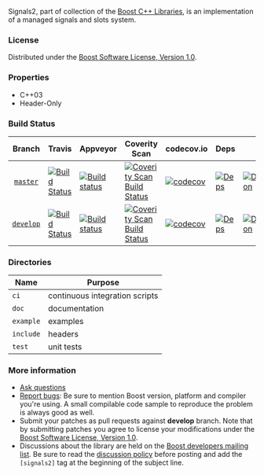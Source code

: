 Signals2, part of collection of the [Boost C++ Libraries](http://github.com/boostorg), is an implementation of a managed signals and slots system.

### License

Distributed under the [Boost Software License, Version 1.0](http://www.boost.org/LICENSE_1_0.txt).

### Properties

* C++03
* Header-Only

### Build Status

Branch          | Travis | Appveyor | Coverity Scan | codecov.io | Deps | Docs | Tests |
:-------------: | ------ | -------- | ------------- | ---------- | ---- | ---- | ----- |
[`master`](https://github.com/boostorg/signals2/tree/master) | [![Build Status](https://travis-ci.org/boostorg/signals2.svg?branch=master)](https://travis-ci.org/boostorg/signals2) | [![Build status](https://ci.appveyor.com/api/projects/status/vjbstowu1s13x4l5/branch/master?svg=true)](https://ci.appveyor.com/project/jeking3/signals2-db91c/branch/master) | [![Coverity Scan Build Status](https://scan.coverity.com/projects/15884/badge.svg)](https://scan.coverity.com/projects/boostorg-signals2) | [![codecov](https://codecov.io/gh/boostorg/signals2/branch/master/graph/badge.svg)](https://codecov.io/gh/boostorg/signals2/branch/master)| [![Deps](https://img.shields.io/badge/deps-master-brightgreen.svg)](https://pdimov.github.io/boostdep-report/master/signals2.html) | [![Documentation](https://img.shields.io/badge/docs-master-brightgreen.svg)](http://www.boost.org/doc/libs/master/doc/html/signals2.html) | [![Enter the Matrix](https://img.shields.io/badge/matrix-master-brightgreen.svg)](http://www.boost.org/development/tests/master/developer/signals2.html)
[`develop`](https://github.com/boostorg/signals2/tree/develop) | [![Build Status](https://travis-ci.org/boostorg/signals2.svg?branch=develop)](https://travis-ci.org/boostorg/signals2) | [![Build status](https://ci.appveyor.com/api/projects/status/vjbstowu1s13x4l5/branch/develop?svg=true)](https://ci.appveyor.com/project/jeking3/signals2-db91c/branch/develop) | [![Coverity Scan Build Status](https://scan.coverity.com/projects/15884/badge.svg)](https://scan.coverity.com/projects/boostorg-signals2) | [![codecov](https://codecov.io/gh/boostorg/signals2/branch/develop/graph/badge.svg)](https://codecov.io/gh/boostorg/signals2/branch/develop) | [![Deps](https://img.shields.io/badge/deps-develop-brightgreen.svg)](https://pdimov.github.io/boostdep-report/develop/signals2.html) | [![Documentation](https://img.shields.io/badge/docs-develop-brightgreen.svg)](http://www.boost.org/doc/libs/develop/doc/html/signals2.html) | [![Enter the Matrix](https://img.shields.io/badge/matrix-develop-brightgreen.svg)](http://www.boost.org/development/tests/develop/developer/signals2.html)

### Directories

| Name        | Purpose                        |
| ----------- | ------------------------------ |
| `ci`        | continuous integration scripts |
| `doc`       | documentation                  |
| `example`   | examples                       |
| `include`   | headers                        |
| `test`      | unit tests                     |

### More information

* [Ask questions](http://stackoverflow.com/questions/ask?tags=c%2B%2B,boost,boost-signals2)
* [Report bugs](https://github.com/boostorg/signals2/issues): Be sure to mention Boost version, platform and compiler you're using. A small compilable code sample to reproduce the problem is always good as well.
* Submit your patches as pull requests against **develop** branch. Note that by submitting patches you agree to license your modifications under the [Boost Software License, Version 1.0](http://www.boost.org/LICENSE_1_0.txt).
* Discussions about the library are held on the [Boost developers mailing list](http://www.boost.org/community/groups.html#main). Be sure to read the [discussion policy](http://www.boost.org/community/policy.html) before posting and add the `[signals2]` tag at the beginning of the subject line.

